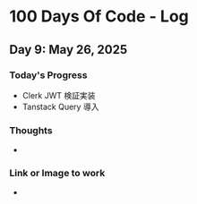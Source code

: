 # 100 Days Of Code - Log

## Day 9: May 26, 2025

### Today's Progress

- Clerk JWT 検証実装
- Tanstack Query 導入

### Thoughts

-

### Link or Image to work

-
